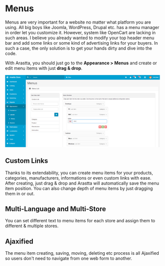 Menus
=====

Menus are very important for a website no matter what platform you are using. All big boys like Joomla, WordPress, Drupal etc. has a menu manager in order let you customize it. However, system like OpenCart are lacking in such areas. I believe you already wanted to modify your top header menu bar and add some links or some kind of advertising links for your buyers. In such a case, the only solution is to get your hands dirty and dive into the code.

With Arastta, you should just go to the **Appearance > Menus** and create or edit menu items with just **drag & drop**.

![menus backend](_images/menus.png)

Custom Links
------------

Thanks to its extendability, you can create menu items for your products, categories, manufacturers, informations or even custom links with ease. After creating, just drag & drop and Arastta will automatically save the menu item position. You can also change depth of menu items by just dragging them in or out.

Multi-Language and Multi-Store
------------------------------

You can set different text to menu items for each store and assign them to different & multiple stores.

Ajaxified
---------

The menu item creating, saving, moving, deleting etc process is all Ajaxified so users don't need to navigate from one web form to another.